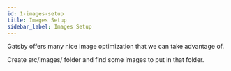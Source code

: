```yaml
---
id: 1-images-setup
title: Images Setup
sidebar_label: Images Setup
---
```


Gatsby offers many nice image optimization that we can take advantage of.

Create src/images/ folder and find some images to put in that folder.
